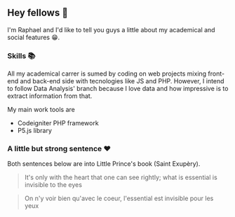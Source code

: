 ## Hey fellows 👋

I'm Raphael and I'd like to tell you guys a little about my academical and social features :grin:.

### Skills :books:

All my academical carrer is sumed by coding on web projects mixing front-end and back-end side with tecnologies like JS and PHP. However, I intend to follow Data Analysis' branch because I love data and how impressive is to extract information from that. 

My main work tools are

- Codeigniter PHP framework
- P5.js library 

### A little but strong sentence :heart:

Both sentences below are into Little Prince's book (Saint Exupèry).

> It's only with the heart that one can see rightly; what is essential is invisible to the eyes

> On n'y voir bien qu'avec le coeur, l'essential est invisible pour les yeux


